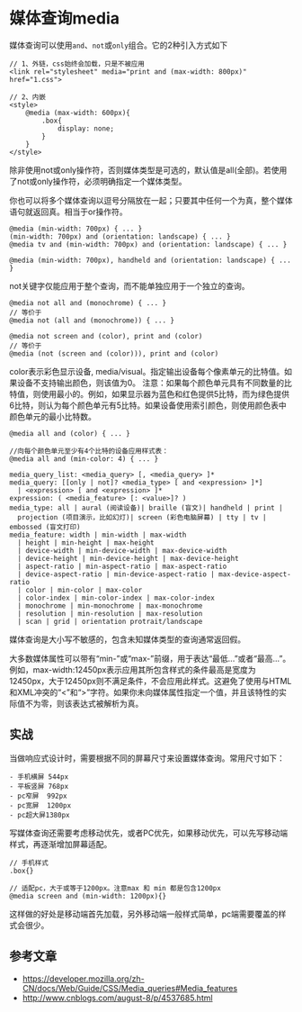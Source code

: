 # 媒体查询media

媒体查询可以使用`and`、`not`或`only`组合。它的2种引入方式如下

```
// 1、外链，css始终会加载，只是不被应用
<link rel="stylesheet" media="print and (max-width: 800px)" href="1.css">

// 2、内嵌
<style>
    @media (max-width: 600px){
        .box{
            display: none;
        }
    }
</style>
```

除非使用not或only操作符，否则媒体类型是可选的，默认值是all(全部)。若使用了not或only操作符，必须明确指定一个媒体类型。

你也可以将多个媒体查询以逗号分隔放在一起；只要其中任何一个为真，整个媒体语句就返回真。相当于or操作符。

```
@media (min-width: 700px) { ... }
(min-width: 700px) and (orientation: landscape) { ... }
@media tv and (min-width: 700px) and (orientation: landscape) { ... }

@media (min-width: 700px), handheld and (orientation: landscape) { ... }

```

 not关键字仅能应用于整个查询，而不能单独应用于一个独立的查询。
 ```
 @media not all and (monochrome) { ... }
 // 等价于
 @media not (all and (monochrome)) { ... }
 
 @media not screen and (color), print and (color)
 // 等价于
 @media (not (screen and (color))), print and (color)
 ```
color表示彩色显示设备, media/visual。指定输出设备每个像素单元的比特值。如果设备不支持输出颜色，则该值为0。
注意：如果每个颜色单元具有不同数量的比特值，则使用最小的。例如，如果显示器为蓝色和红色提供5比特，而为绿色提供6比特，则认为每个颜色单元有5比特。如果设备使用索引颜色，则使用颜色表中颜色单元的最小比特数。

```
@media all and (color) { ... }

//向每个颜色单元至少有4个比特的设备应用样式表：
@media all and (min-color: 4) { ... }
```

```
media_query_list: <media_query> [, <media_query> ]*
media_query: [[only | not]? <media_type> [ and <expression> ]*]
  | <expression> [ and <expression> ]*
expression: ( <media_feature> [: <value>]? )
media_type: all | aural (阅读设备)| braille (盲文)| handheld | print |
  projection (项目演示，比如幻灯)| screen (彩色电脑屏幕) | tty | tv | embossed (盲文打印)
media_feature: width | min-width | max-width
  | height | min-height | max-height
  | device-width | min-device-width | max-device-width
  | device-height | min-device-height | max-device-height
  | aspect-ratio | min-aspect-ratio | max-aspect-ratio
  | device-aspect-ratio | min-device-aspect-ratio | max-device-aspect-ratio
  | color | min-color | max-color
  | color-index | min-color-index | max-color-index
  | monochrome | min-monochrome | max-monochrome
  | resolution | min-resolution | max-resolution
  | scan | grid | orientation protrait/landscape
```
媒体查询是大小写不敏感的，包含未知媒体类型的查询通常返回假。

大多数媒体属性可以带有“min-”或“max-”前缀，用于表达“最低...”或者“最高...”。例如，max-width:12450px表示应用其所包含样式的条件最高是宽度为12450px，大于12450px则不满足条件，不会应用此样式。这避免了使用与HTML和XML冲突的“<”和“>”字符。如果你未向媒体属性指定一个值，并且该特性的实际值不为零，则该表达式被解析为真。

## 实战

当做响应式设计时，需要根据不同的屏幕尺寸来设置媒体查询。常用尺寸如下：

```
- 手机横屏 544px
- 平板竖屏 768px
- pc窄屏  992px
- pc宽屏  1200px
- pc超大屏1380px
```

写媒体查询还需要考虑移动优先，或者PC优先，如果移动优先，可以先写移动端样式，再逐渐增加屏幕适配。

```
// 手机样式
.box{}

// 适配pc，大于或等于1200px。注意max 和 min 都是包含1200px
@media screen and (min-width: 1200px){}
```
这样做的好处是移动端首先加载，另外移动端一般样式简单，pc端需要覆盖的样式会很少。

## 参考文章

- https://developer.mozilla.org/zh-CN/docs/Web/Guide/CSS/Media_queries#Media_features
- http://www.cnblogs.com/august-8/p/4537685.html